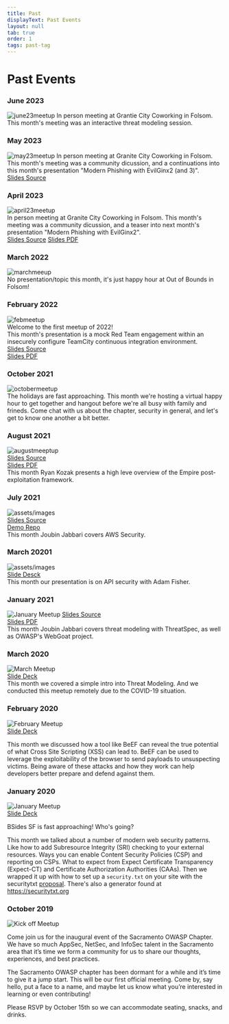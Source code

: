 ```yaml
---
title: Past
displayText: Past Events
layout: null
tab: true
order: 1
tags: past-tag
---
```


# Past Events

### June 2023
![june23meetup](assets/images/June-21-2023.png)
In person meeting at Grantie City Coworking in Folsom. This month's meeting was an interactive threat modeling session. 

### May 2023 

![may23meetup](assets/images/May-17-2023.png)
In person meeting at Granite City Coworking in Folsom. This month's meeting was a community dicussion, and a continuations into this month's presentation "Modern Phishing with EvilGinx2 (and 3)".  
[Slides Source](assets/slides/2023-May.pptx) 

### April 2023
![april23meetup](assets/images/April-19-2023.png)  
In person meeting at Granite City Coworking in Folsom. This month's meeting was a community dicussion, and a teaser into next month's presentation "Modern Phishing with EvilGinx2".  
[Slides Source](assets/images/2023-April.pptx)
[Slides PDF](assets/slides/2023-April.pdf) 


### March 2022  
![marchmeeup](assets/images/March-24-2022.png)  
No presentation/topic this month, it's just happy hour at Out of Bounds in Folsom!   

### February 2022  
![febmeetup](assets/images/February-24-2022.png)  
Welcome to the first meetup of 2022!  
This month's presentation is a mock Red Team engagement within an insecurely configure TeamCity continuous integration environment.  
[Slides Source](assets/slides/2022-February.pptx)    
[Slides PDF](assets/slides/2022-February.pdf)  


### October 2021  
![octobermeetup](assets/images/October-28-2021.png)  
The holidays are fast approaching. This month we're hosting a virtual happy hour to get together and hangout before we're all busy with family and frineds. Come chat with us about the chapter, security in general, and let's get to know one another a bit better.

### August 2021
![augustmeeptup](assets/images/August-26-2021.png)    
[Slides Source](assets/slides/2021-August.pptx)  
[Slides PDF](assets/slides/2021-August.pdf)  
This month Ryan Kozak presents a high leve overview of the Empire post-exploitation framework.

### July 2021
![assets/images](assets/images/July-22-2021.png)  
[Slides Source](assets/slides/2021-July.pptx)  
[Demo Repo](https://github.com/joubin/iac-demo)  
This month Joubin Jabbari covers AWS Security.  

### March 20201  
![assets/images](assets/images/March-25-2021.png)  
[Slide Desck](assets/slides/2021-mar.pptx)  
This month our presentation is on API security with Adam Fisher.  

### January 2021
![January Meetup](assets/images/2021-jan.png) 
[Slides Source](assets/slides/2021-jan.odp)  
[Slides PDF](assets/slides/2021-jan.pdf)  
This month Joubin Jabbari covers threat modeling with ThreatSpec, as well as OWASP's WebGoat project.  


### March 2020
![March Meetup](assets/images/mar-2020-meetup.png)  
[Slide Deck](assets/slides/2020-03-Sacramento-OWASP.pptx)  
This month we covered a simple intro into Threat Modeling. And we conducted this
meetup remotely due to the COVID-19 situation.  

### February 2020
![February Meetup](assets/images/feb-2020-meetup.png)  
[Slide Deck](assets/slides/20200221-intro-to-beef.pdf)  

This month we discussed how a tool like BeEF can reveal the true potential of
what Cross Site Scripting (XSS) can lead to. BeEF can be used to leverage
the exploitability of the browser to send payloads to unsuspecting victims.
Being aware of these attacks and how they work can help developers better
prepare and defend against them.

### January 2020
![January Meetup](assets/images/jan-2020-meetup.png)  
[Slide Deck](assets/slides/20200117-modern-web-security-patterns.pdf)  

BSides SF is fast approaching! Who's going?

This month we talked about a number of modern web security patterns. Like how to
add Subresource Integrity (SRI) checking to your external resources. Ways you
can enable Content Security Policies (CSP) and reporting on CSPs. What to expect
from Expect Certificate Transparency (Expect-CT) and Certificate Authorization
Authorities (CAAs). Then we wrapped it up with how to set up a `security.txt` on
your site with the securitytxt [proposal][1]. There's also a generator found
at https://securitytxt.org

### October 2019
![Kick off Meetup](assets/images/kick-off-meetup.png)  

Come join us for the inaugural event of the Sacramento OWASP Chapter. We have so
much AppSec, NetSec, and InfoSec talent in the Sacramento area that it’s time we
form a community for us to share our thoughts, experiences, and best practices.

The Sacramento OWASP chapter has been dormant for a while and it’s time to give
it a jump start. This will be our first official meeting. Come by, say hello,
put a face to a name, and maybe let us know what you’re interested in learning
or even contributing!

Please RSVP by October 15th so we can accommodate seating, snacks, and drinks.

[1]: https://tools.ietf.org/html/draft-foudil-securitytxt
